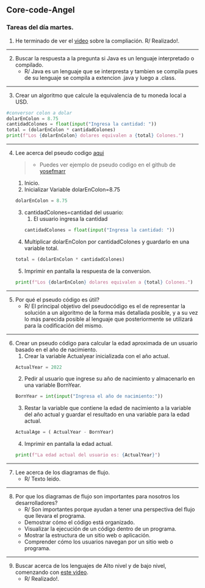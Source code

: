 ## Core-code-Angel
### Tareas del día martes.
1. He terminado de ver el [video](https://www.youtube.com/watch?v=JNMy969SjyU&ab_channel=BGZDevTips "Compliacion y transpilación") sobre la compliación.
   R/ Realizado!.
---
2. Buscar la respuesta a la pregunta si Java es un lenguaje interpretado o compilado.
    * R/ Java es un lenguaje que se interpresta y tambien se compila pues de su lenguaje se compila a extencion .java y luego a .class.
---
3. Crear un algoritmo que calcule la equivalencia de tu moneda local a USD.

 ```python
#conversor colon a dolar
dolarEnColon = 8.75
cantidadColones = float(input("Ingresa la cantidad: "))
total = (dolarEnColon * cantidadColones)
print(f"Los {dolarEnColon} dolares equivalen a {total} Colones.")
```
---
4. Lee acerca del pseudo codigo [aqui](https://www.freecodecamp.org/news/what-is-pseudocode-in-programming/ "Aprende we")
    >* Puedes ver ejemplo de pseudo codigo en el github de [yosefmarr](https://github.com/corecodeio/bootcamp-from-scratch/blob/main/src/technologies/2022/week1/resources/PSEUDOCODE.md "Ejemplos de Pseudo Codigo") <br>
    1. Inicio.
    2. Inicializar Variable dolarEnColon=8.75 
    ```python
    dolarEnColon = 8.75
    ```
    3. cantidadColones=cantidad del usuario:
        1. El usuario ingresa la cantidad
        ```python
        cantidadColones = float(input("Ingresa la cantidad: "))
        ```
    4. Multiplicar dolarEnColon por cantidadColones y guardarlo en una variable total.
    ```python
    total = (dolarEnColon * cantidadColones)
    ```
    5. Imprimir en pantalla la respuesta de la conversion.
    ```python
    print(f"Los {dolarEnColon} dolares equivalen a {total} Colones.")
    ```
---
5. Por qué el pseudo código es útil?
    * R/
    El principal objetivo del pseudocódigo es el de representar la solución a un algoritmo de la forma más detallada posible, y a su vez lo más parecida posible al lenguaje que posteriormente se utilizará para la codificación del mismo.
---
6. Crear un pseudo código para calcular la edad aproximada de un usuario basado en el año de nacimiento.
    1. Crear la variable Actualyear inicializada con el año actual.
    ```python
    ActualYear = 2022
    ```
    2. Pedir al usuario que ingrese su año de nacimiento y almacenarlo en una variable BornYear.
    ```python
    BornYear = int(input("Ingresa el año de nacimiento:"))
    ```
    3. Restar la variable que contiene la edad de nacimiento a la variable del año actual y guardar el resultado en una variable para la edad actual.
    ```python
    ActualAge = ( ActualYear - BornYear)
    ```
    4. Imprimir en pantalla la edad actual.
    ```python
    print(f"La edad actual del usuario es: {ActualYear}")
    ```
---
7. Lee acerca de los diagramas de flujo.
    * R/ Texto leido.
---
8. Por que los diagramas de flujo son importantes para nosotros los desarrolladores?
    * R/ Son importantes porque ayudan a tener una perspectiva del flujo que llevara el programa.
    * Demostrar cómo el código está organizado.
    * Visualizar la ejecución de un código dentro de un programa.
    * Mostrar la estructura de un sitio web o aplicación.
    * Comprender cómo los usuarios navegan por un sitio web o programa.
---
9. Buscar acerca de los lenguajes de Alto nivel y de bajo nivel, comenzando con [este video](https://www.youtube.com/watch?v=1vRPOp5p-qs&ab_channel=EliasTheProfe "Comienza a aprender").
    * R/ Realizado!.
